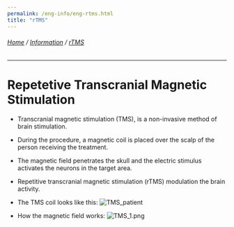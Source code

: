 ```yaml
---
permalink: /eng-info/eng-rtms.html
title: "rTMS"
---
```

###### [Home](https://uitpsypro.github.io/1/) / [Information](https://uitpsypro.github.io/1/eng-info) / [rTMS](https://uitpsypro.github.io/1/eng-info/eng-rtms)
---
# Repetetive Transcranial Magnetic Stimulation

* Transcranial magnetic stimulation (TMS), is a non-invasive method of brain stimulation. 
* During the procedure, a magnetic coil is placed over the scalp of the person receiving the treatment. 
* The magnetic field penetrates the skull and the electric stimulus activates the neurons in the target area.
* Repetitive transcranial magnetic stimulation (rTMS) modulation the brain activity.

* The TMS coil looks like this: 
![TMS_patient](/1/pictures/TMS_patient.jpg)


* How the magnetic field works:
![TMS_1.png](/1/pictures/TMS_1.png) 
